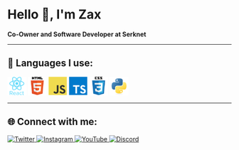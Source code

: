 # Hello 👋, I'm Zax

**Co-Owner and Software Developer at Serknet**

---

## 🚀 Languages I use:

<p align="left">
  <img src="https://raw.githubusercontent.com/devicons/devicon/master/icons/react/react-original-wordmark.svg" alt="React" width="42" height="42"/>
  <img src="https://raw.githubusercontent.com/devicons/devicon/master/icons/html5/html5-original-wordmark.svg" alt="HTML5" width="42" height="42"/>
  <img src="https://raw.githubusercontent.com/devicons/devicon/master/icons/javascript/javascript-original.svg" alt="JavaScript" width="42" height="42"/>
  <img src="https://raw.githubusercontent.com/devicons/devicon/master/icons/typescript/typescript-original.svg" alt="TypeScript" width="42" height="42"/>
  <img src="https://raw.githubusercontent.com/devicons/devicon/master/icons/css3/css3-original-wordmark.svg" alt="CSS3" width="42" height="42"/>
  <img src="https://raw.githubusercontent.com/devicons/devicon/master/icons/python/python-original.svg" alt="Python" width="42" height="42"/>
</p>

---

## 🌐 Connect with me:

<p align="left">
  <a href="https://twitter.com/serknetpr" target="_blank">
    <img src="https://img.shields.io/badge/Twitter-1DA1F2?style=for-the-badge&logo=twitter&logoColor=white" alt="Twitter"/>
  </a>
  <a href="https://www.instagram.com/vxyxrill" target="_blank">
    <img src="https://img.shields.io/badge/Instagram-E4405F?style=for-the-badge&logo=instagram&logoColor=white" alt="Instagram"/>
  </a>
  <a href="https://www.youtube.com/@serknet" target="_blank">
    <img src="https://img.shields.io/badge/YouTube-FF0000?style=for-the-badge&logo=youtube&logoColor=white" alt="YouTube"/>
  </a>
  <a href="https://discord.gg/serknet" target="_blank">
    <img src="https://img.shields.io/badge/Discord-5865F2?style=for-the-badge&logo=discord&logoColor=white" alt="Discord"/>
  </a>
</p>
